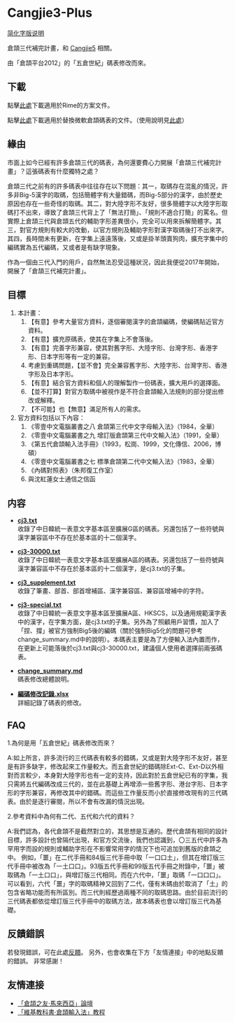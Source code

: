 # Cangjie3-Plus

[简化字版说明](https://github.com/Arthurmcarthur/Cangjie3-Plus/blob/master/README-hans.md)

倉頡三代補完計畫，和 [Cangjie5](https://github.com/Jackchows/Cangjie5) 相關。

由「倉頡平台2012」的「五倉世紀」碼表修改而來。

## 下載

點擊[此處](https://github.com/Arthurmcarthur/Cangjie3-Plus/releases/download/1.5/RimeData_20220217_Cangjie3_WithExtG.7z)下載適用於Rime的方案文件。

點擊[此處](https://github.com/Arthurmcarthur/Cangjie3-Plus/releases/download/1.5/MSCJData_20220217_Cangjie3_WithExtG.7z)下載適用於替換微軟倉頡碼表的文件。（使用說明見[此處](http://www.chinesecj.com/forum/forum.php?mod=viewthread&tid=194346)）

## 緣由

市面上如今已經有許多倉頡三代的碼表，為何還要費心力開展「倉頡三代補完計畫」？這張碼表有什麼獨特之處？

倉頡三代之前有的許多碼表中往往存在以下問題：其一，取碼存在混亂的情況，許多非Big-5漢字的取碼，包括簡體字有大量錯碼，而Big-5部分的漢字，由於歷史原因也存在一些奇怪的取碼。其二，對大陸字形不友好，很多簡體字以大陸字形取碼打不出來，導致了倉頡三代背上了「無法打簡」、「規則不適合打簡」的罵名。但實際上倉頡三代與倉頡五代的輔助字形差異很小，完全可以用來拆解簡體字。其三，對官方規則有較大的改動，以官方規則及輔助字形對漢字取碼後打不出來字。其四，長時間未有更新，在字集上遠遠落後，又或是掛羊頭賣狗肉，擴充字集中的編碼實為五代編碼，又或者是有缺字現象。

作為一個由三代入門的用戶，自然無法忍受這種狀況，因此我便從2017年開始，開展了「倉頡三代補完計畫」。

## 目標

1. 本計畫：
	1. 【有意】參考大量官方資料，逐個審閱漢字的倉頡編碼，使編碼貼近官方資料。
	2. 【有意】擴充原碼表，使其在字集上不會落後。
	3. 【有意】完善字形兼容，使其對舊字形、大陸字形、台灣字形、香港字形、日本字形等有一定的兼容。
	4. 考慮到重碼問題，【並不會】完全兼容舊字形、大陸字形、台灣字形、香港字形及日本字形。
	5. 【有意】結合官方資料和個人的理解製作一份碼表，擴大用戶的選擇面。
	6. 【並不打算】對官方取碼中被視作是不符合倉頡輸入法規則的部分提出修改或解釋。
	7. 【不可能】也【無意】滿足所有人的需求。
2. 官方資料包括以下內容：
	1. 《零壹中文電腦叢書之八 倉頡第三代中文字母輸入法》（1984，全華）
	2. 《零壹中文電腦叢書之九 增訂版倉頡第三代中文輸入法》（1991，全華）
	3. 《第五代倉頡輸入法手冊》（1993，松崗、1999，文化傳信、2006，博碩）
	4. 《零壹中文電腦叢書之七 標準倉頡第二代中文輸入法》（1983，全華）
	5. 《內碼對照表》（朱邦復工作室）
	6. 與沈紅蓮女士通信之信函

## 内容

- **[cj3.txt](https://github.com/Arthurmcarthur/Cangjie3-Plus/blob/master/cj3.txt)**<br />
收錄了中日韓統一表意文字基本區至擴展G區的碼表。另還包括了一些符號與漢字兼容區中不存在於基本區的十二個漢字。

- **[cj3-30000.txt](https://github.com/Arthurmcarthur/Cangjie3-Plus/blob/master/cj3-30000.txt)**<br />
收錄了中日韓統一表意文字基本區至擴展A區的碼表。另還包括了一些符號與漢字兼容區中不存在於基本區的十二個漢字，是cj3.txt的子集。

- **[cj3_supplement.txt](https://github.com/Arthurmcarthur/Cangjie3-Plus/blob/master/cj3_supplement.txt)**<br />
收錄了筆畫、部首、部首增補區、漢字兼容區、兼容區增補中的字符。

- **[cj3-special.txt](https://github.com/Arthurmcarthur/Cangjie3-Plus/blob/master/cj3-30000.txt)**<br />
收錄了中日韓統一表意文字基本區至擴展A區、HKSCS，以及通用規範漢字表中的漢字，在字集方面，是cj3.txt的子集。另外為了照顧用戶習慣，加入了「捏、撐」被官方強制Big5後的編碼（關於強制Big5化的問題可參考change_summary.md中的說明）。本碼表主要是為了方便輸入法內置而作，在更新上可能落後於cj3.txt與cj3-30000.txt，建議個人使用者選擇前兩張碼表。

- **[change_summary.md](https://github.com/Arthurmcarthur/Cangjie3-Plus/blob/master/change_summary.md)**<br />
碼表修改總體說明。

- **[編碼修改記錄.xlsx](https://github.com/Arthurmcarthur/Cangjie3-Plus/blob/master/編碼修改記錄.xlsx)**<br />
詳細記錄了碼表的修改。

## FAQ
1.為何是用「五倉世紀」碼表修改而來？

A:如上所言，許多流行的三代碼表有較多的錯碼，又或是對大陸字形不友好，甚至是有許多缺字，修改起來工作量較大。而五倉世紀的錯碼除Ext-C、Ext-D以外相對而言較少，本身對大陸字形也有一定的支持，因此對於五倉世紀已有的字集，我只需將五代編碼改成三代的，並在此基礎上再增添一些舊字形、港台字形、日本字形的字形兼容，再修改其中的錯碼。而這些工作量反而小於直接修改現有的三代碼表。由於是逐行審閱，所以不會有改漏的情況出現。

2.參考資料中為何有二代、五代和六代的資料？

A:我們認為，各代倉頡不是截然對立的，其思想是互通的。歷代倉頡有相同的設計目標，許多設計也曾隔代出現，和官方交流後，我們也認識到，〇三五代中許多為罕用字而設的規則或輔助字形在不影響常用字的情況下也可追加到舊版的倉頡之中。
例如，「噩」在二代手冊和84版三代手冊中取「一口口土」，但其在增訂版三代手冊中被改為「一土口口」。93版五代手冊和99版五代手冊之附錄中，「噩」被取碼為「一土口口」，與增訂版三代相同。而在六代中，「噩」取碼「一口口口」。可以看到，六代「噩」字的取碼精神又回到了二代，僅有末碼由於取消了「土」的包含省略功能而有所區別。而三代則經歷過兩種不同的取碼思路。由於目前流行的三代碼表都依從增訂版三代手冊中的取碼方法，故本碼表也會以增訂版三代為基礎。

## 反饋錯誤

若發現錯誤，可在此處[反饋](https://github.com/Arthurmcarthur/Cangjie3-Plus/issues/new)。
另外，也會收集在下方「友情連接」中的地點反饋的錯誤。
非常感謝！

## 友情連接
- [「倉頡之友·馬來西亞」論壇](http://www.chinesecj.com/forum/forum.php)
- [「維基教科書·倉頡輸入法」教程](https://zh.m.wikibooks.org/zh-hant/倉頡輸入法)